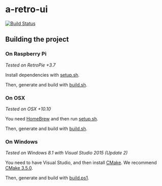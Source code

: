 # a-retro-ui
[![Build Status](https://travis-ci.com/seriema/a-retro-ui.svg?token=iZ5rGpFVHQ1ypGqzVJrC&branch=master)](https://travis-ci.com/seriema/a-retro-ui)


## Building the project


### On Raspberry Pi
*Tested on RetroPie +3.7*

Install dependencies with [setup.sh](scripts/setup.sh).

Then, generate and build with [build.sh](scripts/build.sh).


### On OSX
*Tested on OSX +10.10*

You need [HomeBrew](http://brew.sh/) and then run [setup.sh](scripts/setup.sh).

Then, generate and build with [build.sh](scripts/build.sh).


### On Windows
*Tested on Windows 8.1 with Visual Studio 2015 (Update 2)*

You need to have Visual Studio, and then install [CMake](https://cmake.org/download/). We recommend [CMake 3.5.0](https://cmake.org/files/v3.5/cmake-3.5.2-win32-x86.msi).

Then, generate and build with [build.ps1](scripts/build.ps1).
